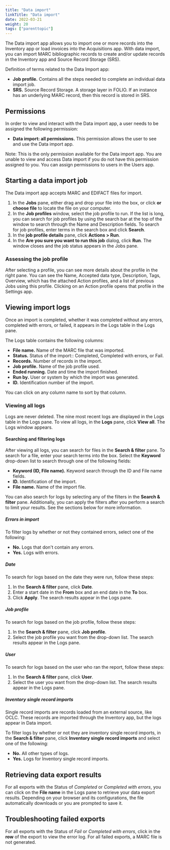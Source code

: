 ```yaml
---
title: "Data import"
linkTitle: "Data import"
date: 2022-03-21
weight: 20
tags: ["parenttopic"]
---
```


The Data import app allows you to import one or more records into the Inventory app or load invoices into the Acquisitions app. With data import, you can import MARC bibliographic records to create and/or update records in the Inventory app and Source Record Storage (SRS).

Definition of terms related to the Data Import app:

-   **Job profile.** Contains all the steps needed to complete an individual data import job.
-   **SRS.** Source Record Storage. A storage layer in FOLIO. If an instance has an underlying MARC record, then this record is stored in SRS.

## Permissions

In order to view and interact with the Data import app, a user needs to be assigned the following permission:

-   **Data import: all permissions.** This permission allows the user to see and use the Data import app.

Note: This is the only permission available for the Data import app. You are unable to view and access Data import if you do not have this permission assigned to you. You can assign permissions to users in the Users app.

## Starting a data import job

The Data import app accepts MARC and EDIFACT files for import.

1.  In the **Jobs** pane, either drag and drop your file into the box, or click **or choose file** to locate the file on your computer.
2.  In the **Job profiles** window, select the job profile to run. If the list is long, you can search for job profiles by using the search bar at the top of the window to search through the Name and Description fields. To search for job profiles, enter terms in the search box and click **Search**.
3.  In the **job profile details** pane, click **Actions \> Run**.
4.  In the **Are you sure you want to run this job** dialog, click **Run**. The window closes and the job status appears in the Jobs pane.

### Assessing the job profile

After selecting a profile, you can see more details about the profile in the right pane. You can see the Name, Accepted data type, Description, Tags, Overview, which has the attached Action profiles, and a list of previous Jobs using this profile. Clicking on an Action profile opens that profile in the Settings app.

## Viewing import logs

Once an import is completed, whether it was completed without any errors, completed with errors, or failed, it appears in the Logs table in the Logs pane.

The Logs table contains the following columns:

-   **File name.** Name of the MARC file that was imported.
-   **Status.** Status of the import:: Completed, Completed with errors, or Fail.
-   **Records.** Number of records in the import.
-   **Job profile.** Name of the job profile used.
-   **Ended running.** Date and time the import finished.
-   **Run by.** User or system by which the import was generated.
-   **ID.** Identification number of the import.

You can click on any column name to sort by that column.

### Viewing all logs

Logs are never deleted. The nine most recent logs are displayed in the Logs table in the Logs pane. To view all logs, in the **Logs** pane, click **View all**. The Logs window appears.

#### Searching and filtering logs

After viewing all logs, you can search for files in the **Search & filter** pane. To search for a file, enter your search terms into the box. Select the **Keyword** drop-down list to search through one of the following fields:

-   **Keyword (ID, File name).** Keyword search through the ID and File name fields.
-   **ID.** Identification of the import.
-   **File name.** Name of the import file.

You can also search for logs by selecting any of the filters in the **Search & filter** pane. Additionally, you can apply the filters after you perform a search to limit your results. See the sections below for more information.

##### Errors in import

To filter logs by whether or not they contained errors, select one of the following:

-   **No.** Logs that don't contain any errors.
-   **Yes.** Logs with errors.

##### Date

To search for logs based on the date they were run, follow these steps:

1.  In the **Search & filter** pane, click **Date**.
2.  Enter a start date in the **From** box and an end date in the **To** box.
3.  Click **Apply**. The search results appear in the Logs pane.

##### Job profile

To search for logs based on the job profile, follow these steps:

1.  In the **Search & filter** pane, click **Job profile**.
2.  Select the job profile you want from the drop-down list. The search results appear in the Logs pane.

##### User

To search for logs based on the user who ran the report, follow these steps:

1.  In the **Search & filter** pane, click **User**.
2.  Select the user you want from the drop-down list. The search results appear in the Logs pane.

##### Inventory single record imports

Single record imports are records loaded from an external source, like OCLC. These records are imported through the Inventory app, but the logs appear in Data import.

To filter logs by whether or not they are inventory single record imports, in the **Search & filter** pane, click **Inventory single record imports** and select one of the following:

-   **No.** All other types of logs.
-   **Yes.** Logs for Inventory single record imports.

## Retrieving data export results

For all exports with the Status of *Completed* or *Completed with errors*, you can click on the **File name** in the Logs pane to retrieve your data export results. Depending on your browser and its configurations, the file automatically downloads or you are prompted to save it.

## Troubleshooting failed exports

For all exports with the Status of *Fail* or *Completed with errors*, click in the **row** of the export to view the error log. For all failed exports, a MARC file is not generated.
